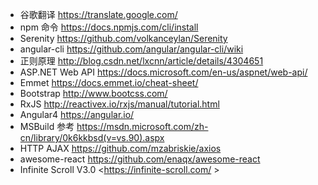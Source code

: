 * 谷歌翻译 <https://translate.google.com/>
* npm 命令 <https://docs.npmjs.com/cli/install>
* Serenity <https://github.com/volkanceylan/Serenity>
* angular-cli <https://github.com/angular/angular-cli/wiki>
* 正则原理 <http://blog.csdn.net/lxcnn/article/details/4304651>
* ASP.NET Web API <https://docs.microsoft.com/en-us/aspnet/web-api/>
* Emmet <https://docs.emmet.io/cheat-sheet/>
* Bootstrap <http://www.bootcss.com/>
* RxJS <http://reactivex.io/rxjs/manual/tutorial.html>
* Angular4 <https://angular.io/>
* MSBuild 参考 <https://msdn.microsoft.com/zh-cn/library/0k6kkbsd(v=vs.90).aspx>
* HTTP AJAX <https://github.com/mzabriskie/axios>
* awesome-react <https://github.com/enaqx/awesome-react>
* Infinite Scroll V3.0 <https://infinite-scroll.com/ >